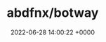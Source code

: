 ---
title: "abdfnx/botway"
link: "https://github.com/abdfnx/botway"
date: "2022-06-28 14:00:22 +0000"
---